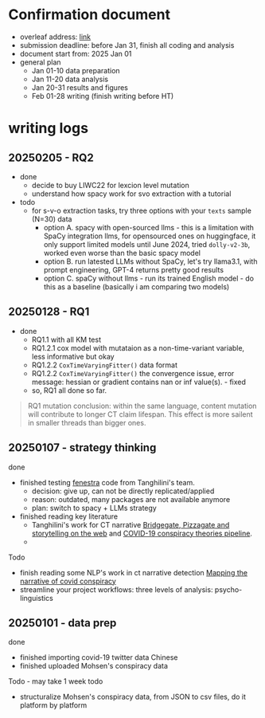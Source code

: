 # Confirmation document

- overleaf address: [link](https://www.overleaf.com/project/66dad84696ec592b2669479e)
- submission deadline: before Jan 31, finish all coding and analysis
- document start from: 2025 Jan 01
- general plan
  - Jan 01-10 data preparation
  - Jan 11-20 data analysis 
  - Jan 20-31 results and figures 
  - Feb 01-28 writing (finish writing before HT)
 

# writing logs

## 20250205 - RQ2
- done
  - decide to buy LIWC22 for lexcion level mutation
  - understand how spacy work for svo extraction with a tutorial
- todo
  - for s-v-o extraction tasks, try three options with your `texts` sample (N=30) data
    - option A. spacy with open-sourced llms - this is a limitation with SpaCy integration llms, for opensourced ones on huggingface, it only support limited models until June 2024, tried `dolly-v2-3b`, worked even worse than the basic spacy model
    - option B. run latested LLMs without SpaCy, let's try llama3.1, with prompt engineering, GPT-4 returns pretty good results
    - option C. spaCy without llms - run its trained English model - do this as a baseline (basically i am comparing two models) 

## 20250128 - RQ1
- done
  - RQ1.1 with all KM test
  - RQ1.2.1 cox model with mutataion as a non-time-variant variable, less informative but okay
  - RQ1.2.2 `CoxTimeVaryingFitter()` data format
  - RQ1.2.2 `CoxTimeVaryingFitter()` the convergence issue, error message: hessian or gradient contains nan or inf value(s). - fixed
  - so, RQ1 all done so far.

> RQ1 mutation conclusion: within the same language, content mutation will contribute to longer CT claim lifespan. This effect is more sailent in smaller threads than bigger ones. 

## 20250107 - strategy thinking
done
- finished testing [fenestra](https://github.com/Roychowdhury-group/FENESTRA-Fake-News-Structure-and-Threat-Assessment) code from Tanghilini's team.
  - decision: give up, can not be directly replicated/applied
  - reason: outdated, many packages are not available anymore
  - plan: switch to spacy + LLMs strategy
- finished reading key literature
  - Tanghilini's work for CT narrative [Bridgegate, Pizzagate and storytelling on the web](https://journals.plos.org/plosone/article?id=10.1371/journal.pone.0233879) and [COVID-19 conspiracy theories pipeline](https://link.springer.com/article/10.1007/s42001-020-00086-5).
  -

Todo 
- finish reading some NLP's work in ct narrative detection [Mapping the narrative of covid conspiracy](https://dl.acm.org/doi/10.1145/3400806.3400828)
- streamline your project workflows: three levels of analysis: psycho-linguistics  

## 20250101 - data prep
done 
- finished importing covid-19 twitter data Chinese
- finished uploaded Mohsen's conspiracy data

Todo - may take 1 week todo 
- structuralize Mohsen's conspiracy data, from JSON to csv files, do it platform by platform


